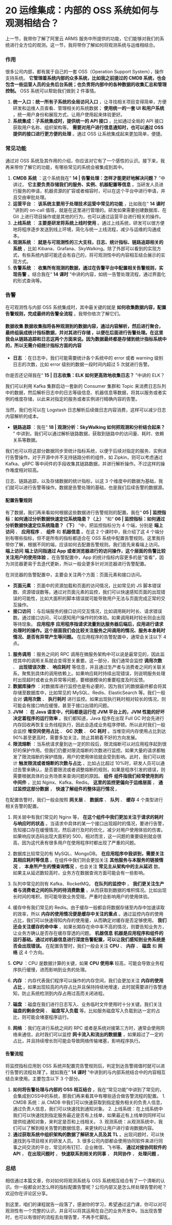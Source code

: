 # 20 运维集成：内部的 OSS 系统如何与观测相结合？

上一节，我带你了解了阿里云 ARMS 服务中所提供的功能，它们能够对我们的系统进行全方位的观测。这一节，我将带你了解如何将观测系统与运维相结合。

### 作用

很多公司内部，都有属于自己的一套 OSS（Operation Support System），操作支持系统。 **它管理着系统内部的众多系统，比如我之前提过的 CMDB 系统，也会包含一些运营人员的业务后台系统；也负责将内部中的各种数据的收集汇总和管理控制。** OSS 系统可以帮助我们做到 2 件事情。

1. **统一入口：统一所有子系统的全局访问入口** ，让寻找相关项目变得简单，方便研发和运维人员查看、管理相关的系统数据； **使用统一的一套 UI 和用户系统** ，统一用户身份和展现方式，让用户使用起来体验更好。
2. **系统集成：子系统集成时，提供统一的 API 接口** ，比如通过全局的 API 接口获取用户名称、组织架构等。 **需要对用户进行信息通知时，也可以通过 OSS 提供的接口进行更方便的处理** 。通过 OSS 让系统集成起来更加简单，便捷。

### 常见功能

通过对 OSS 系统及其作用的介绍，你应该对它有了一个感性的认识。接下来，我再来带你了解它的功能，有哪些常见的系统会被集成到其中。

1. **CMDB 系统** ：这个系统我在“ **14 | 告警处理：怎样才能更好地解决问题？** ”中讲过， **它主要负责存储我们的服务、实例、机器配置等信息** 。当研发人员进行服务的申请，机器资源的扩容或者缩容时，可以在这个平台中进行申请，并且交由审批处理。
2. **运营平台** ： **该系统主要用于处理技术运营中常见的功能** ，比如我在“ **14 课时** ”讲到的 on-call 值班，就是在这里进行管理的。研发如果需要创建数据库、在 Git 上进行项目操作或是其他的行为，也可以通过运营平台进行相关的操作。
3. **上线系统** ： **主要是研发将系统上线时使用** 。通过上线系统，研发可以很方便地将程序逐步发送到线上环境，简化与统一上线流程，减少与运维的沟通成本。
4. **观测系统** ： **就是与可观测性的三大支柱，日志、统计指标、链路追踪相关的系统** ，比如 Kibana、Grafana、SkyWalking。除了外部可以看到的实现方式，有些系统内部可能还会有自己的，将可观测性中的内容相互结合展示的实现方式。
5. **告警系统** ： **收集所有观测的数据，通过在告警平台中配置相关告警规则，实现告警** 。结合我在“ **14 课时** ”中讲的内容，如统一告警处理流程，通过界面化的形式查询等。

### 告警

在可观测性与内部 OSS 系统集成时，其中最关键的就是 **如何收集数据内容，配置告警规则，完成最终的告警全流程** 。我带你依次了解它们。

#### 数据收集 **数据收集指将各种观测到的数据内容，通过内容解析，然后进行聚合，最终组装成统计指标数据，并对其进行存储** ，以便在后面进行告警处理。在这里我会从链路追踪和日志这两个方面来说。因为数据最终都是存储到统计指标系统中的，所以无需介绍统计指标方面的内容

- **日志** ：在日志中，我们可能需要统计各个系统中的 error 或者 warning 级别日志的次数，比如 error 级别的数据一段时间内超过 5 次就进行告警。

你是否还记得我在“ **15 | 日志收集：ELK 如何更高效地收集日志？** ”中讲的 ELK？

我们可以利用 Kafka 集群启动一套新的 Consumer 集群和 Topic 来消费日志队列中的数据，然后解析日志中的日志等级信息、机器信息等数据，将其以服务或者实例的维度存储，以此来对指定的服务或者实例进行精确内容的告警。

当然，我们也可以在 Logstash 日志解析后续做日志内容消费，这样可以减少日志内容解析的成本。

- **链路追踪** ：我在“ **18 | 观测分析：SkyWalking 如何把观测和分析结合起来？** ” 中讲到，我们可以通过解析链路数据，获取到链路中的访问量、耗时、依赖关系等数据。

我们也可以将这部分数据同步至统计指标系统，以便于后续对指定的服务、实例进行告警操作。对于开源中并不支持链路分析的组件，如 Zipkin，则可以考虑通过 Kafka、gRPC 等中间件的手段收集其链路数据，并进行解析操作。不过这样的操作难度相对较高。

日志、链路追踪，以及存储数据的统计指标，以这 3 个维度中的数据为基础，我们就可以进行告警等操作。数据是告警处理的基础，也是我们后续告警的数据源。

#### 配置告警规则

有了数据，我们再来看如何根据这些数据进行告警规则的配置。我在“ **05 | 监控指标：如何通过分析数据快速定位系统隐患？（上）** ”和“ **06 | 监控指标：如何通过分析数据快速定位系统隐患？（下）** ”中，把监控指标分为 4 个端，分别是 **端上访问** 、 **应用程序** 、 **组件** 和 **机器信息** 。在这 2 个课时中，我介绍了这 4 个端分别有哪些指标，但不是所有的指标都适合在 OSS 系统中配置告警规则。这里我将带你了解，根据不同的端，应该如何去配置告警规则。我们首先来看端上访问。 **端上访问**  **端上访问指通过 App 或者浏览器进行的访问操作，这个层面的告警比较关注用户的使用体验** 。在告警配置中，App 的统计指标内容更多的是“查看”，因为浏览器更易于去迭代更新，所以一般会更多针对浏览器进行告警配置。

在浏览器的告警配置中，主要会关注两个方面：页面元素和接口访问。

- **页面元素** ：页面中的资源加载和页面的访问情况，比如常见的 JS 脚本错误数、资源错误数等。通过对页面元素的监控，我们可以快速感知页面的出现错误的可能性，比如大面积的脚本错误就可能导致用户无法与页面完成正常的交互操作。
- **接口访问** ：与后端服务的接口访问交互情况，比如调用耗时时长、请求错误数。通过接口访问，可以感知用户操作时的体验。如果调用耗时较长则会出现等待现象。 **应用程序**  **应用程序指请求流量到达服务器后端后，应用进行请求处理时的操作。这个层面我们会比较关注服务之间调用的情况、服务本身耗时情况、是否有异常产生等问题。** 在应用程序的告警配置中，通常会关注以下 4 点。

1. **服务调用** ：服务之间的 RPC 调用在微服务架构中可以说是最常见的，因此监控其中的调用关系就会变得至关重要。这一部分，我们通常会监控 **调用次数** 、 **出现错误次数** 、 **响应耗时** 等信息，并且通过生产者与消费者之间的关联关系，聚焦到具体的调用依赖上。如果响应耗时持续出现错误，则说明服务处理时出现超时或者业务异常等问题，要根据模块的重要程度及时反馈。
2. **数据库操作** ：对数据库进行监控也是有必要的，因为我们的数据最终都会将其存储至数据库中，比如常见的 MySQL、Redis、ElasticSearch 等。我们一般会对 **调用次数** 、 **执行耗时** 进行监控。如果出现执行耗时相对较长的情况，则可能会有接口响应缓慢，甚至于接口出错的问题。
3. **JVM** ： **在 Java 语言中，代码都是运行在 JVM 平台上的，JVM 性能的好坏决定着程序的运行效率** 。我们都知道，Java 程序在出现 Full GC 时会先进行内存回收再恢复业务线程执行，因此会造成业务程序停顿。所以此时我们一般会监控 **堆空间使用占比** 、 **GC 次数** 、 **GC 耗时** 。当堆空间内存使用占比到达 90%甚至更高时，需要多加关注，防止其朝着不好的方向发展。
4. **限流熔断** ：当系统请求量到达一定的阶段后，限流熔断可以对应用程序起到很好的保护作用。但我们仍要对限流熔断的次数进行监控。如果大量的请求都触发了限流熔断的保护措施，用户的使用体验就会受到影响。此时，我们可以统计 **触发限流或者熔断的次数与占比** ，比如占比超过 10%时，研发人员可以通过告警来确认，是否要限流或者调整熔断的规则，如果是程序引发的错误，则需要根据具体的业务场景来查询问题的原因。 **组件**  **组件指我们经常使用到的中间件** ，比如 Nginx、Kafka、Redis。 **这里的监控更偏向于运维层面** ， **通过监控这部分数据** ， **快速了解组件的整体运行情况** 。

在配置告警时，我们一般会按照 **网关层** 、 **数据库** 、 **队列** 、 **缓存** 4 个类型进行相关告警的配置。

1. 网关层中有我们常见的 Nginx 等， **在这个组件中我们更加关注于请求的耗时与响应时的状态** 。当请求中具体的某一个接口出现超时的情况，要进行告警，告知接口存在缓慢情况，然后进行及时的优化，减少对用户使用体验的伤害。如果响应状态码出现大面积的 500，相对而言，这一问题的重要级别就会很高，因为这代表有很多用户在使用程序时都出现了严重的问题。
1. 数据库比较常见的有 MySQL、MongoDB。 **在应用程序中我讲到，需要关注其相应耗时等信息** 。在组件中我们则会更加关注 **其他服务与本服务的链接情况** ， **本身所产生的慢查询情况** ，也会关注 **常见主从架构中的主从延迟** 数。如果主从延迟数较高时，业务方在数据查询方面可能会有一些影响。
1. 队列中常见的则有 Kafka、RocketMQ。 **在队列的监控中** ， **我们更关注生产者与消费者之间的队列的待消费数量** ，从而获取到数据的堆积情况。比如出现长时间的堆积，则可能导致业务受阻，严重时会影响用户的使用体验。
1. 缓存中有我们常见的 Redis。由于缓存一般都会将数据存储至内存中加速读取的效率，所以 **内存的使用情况便是缓存中关注的重点** 。通过监控内存的使用占比，我们可以快速得知内存的使用量，从而确定对缓存是否足够使用。 **我们还会关注缓存的命中率** ，如果长期存在命中率不高的情况，则要告知业务方，让业务方确认是否存在缓存穿透的问题。 **机器信息**  **机器是应用程序和组件的运行基础。通过对机器信息进行深度告警配置，可以让我们感知到业务系统是否会出现错误。** 在配置告警时，我们一般会关注 **CPU** 、 **内存** 、 **磁盘** 和 **网络** 这 4 个方向。

1. **CPU** ：CPU 是数据计算的关键，如果 **CPU 使用率** 较高，可能会导致业务程序执行缓慢，进而影响到业务的处理。
2. **内存** ：内存代表我们程序可以操作的内存空间，我们会更加关注 **内存的使用占比** 。如果出现较高的内存占比并且保持持续地增速，此时就需要进行告警通知，防止系统检测到内存占用过高而关闭进程。
3. **磁盘** ：磁盘在我们进行日志写入、业务临时文件使用时十分关键。我们关注 **磁盘的剩余空间** 、 **磁盘写入负载** 等。比如服务磁盘写入负载到达一定的占比，则可能会堵塞程序运行。
4. **网络** ：我们在进行系统之间的 RPC 或者是系统对接第三方时，通常会使用网络来通信，此时我们可以监控 **网卡流入和流出的数据量** ，如果超过了一定的占比，并且持续增长则可能会导致网络传输堵塞，影响程序执行。

#### 告警流程

将监控指标应用到 OSS 系统并配置完告警规则后，判定到达告警阈值时就可以进行告警的流程处理了。就如我在“ **14 课时** ”中讲到的与内部系统结合中的内容相互结合来使用。主要包含以下 3 个部分。

1. **如何将告警处理与内部的 OSS 相互结合** 。我在“常见功能”中讲到了常见的，会集成到OSS中的系统，那我们再来看其中有哪些适合做告警流程的配置。
1\.  CMDB 系统：从 CMDB 中我们可以快速获取到指定服务相关的负责人信息，通过负责人信息，我们可以快速找到通知对象。
2\.  上线系统：在上线系统中我们可以快速找到指定服务最近是否有上线单，如果最近有上线单则同样可以提供给通知对象，来判定是否和上线相关。
3\.  观测系统：从观测系统中，我们可以了解到相关告警的数据信息，来更快的让用户进行查询数据内容。
2. **通过获取系统中组织架构的数据了解研发人员及其 TL** 。出现问题时，可以快速找到与项目相关的研发人员。
3\.  很多公司内部都会使用协同软件来进行同事之间交流的平台，常见的有钉钉、企业微信、飞书等。 **通过对接协同软件的 API** ， **在出现问题时** ， **快速联系到相关的同事** ， **共同协作** ， **处理问题** 。

### 总结

相信通过本篇文章，你对如何将观测系统与 OSS 系统相互结合有了一个清晰的认识。你一般都会对怎么样的指标配置告警呢？公司内部又是怎么样处理告警的呢？欢迎你在评论区分享。

到这里，咱们的课程就告一段落了，感谢你的学习，希望通过这门课，你可以对可观测性有一个完整的认识，并且可以将其运用在自己的业务开发中。当出现告警时，也可以有很好的流程去处理告警，不再手忙脚乱。

